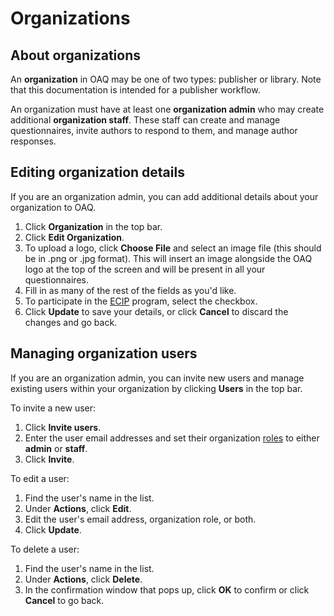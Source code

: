 # Organizations

## About organizations

An **organization** in OAQ may be one of two types: publisher or library. Note that this documentation is intended for a publisher workflow.

An organization must have at least one **organization admin** who may create additional **organization staff**. These staff can create and manage questionnaires, invite authors to respond to them, and manage author responses.

## Editing organization details

If you are an organization admin, you can add additional details about your organization to OAQ.

1. Click **Organization** in the top bar.
2. Click **Edit Organization**.
3. To upload a logo, click **Choose File** and select an image file (this should be in .png or .jpg format). This will insert an image alongside the OAQ logo at the top of the screen and will be present in all your questionnaires.
4. Fill in as many of the rest of the fields as you'd like.
5. To participate in the [ECIP](https://www.loc.gov/publish/cip/about/) program, select the checkbox.
6. Click **Update** to save your details, or click **Cancel** to discard the changes and go back.

## Managing organization users

If you are an organization admin, you can invite new users and manage existing users within your organization by clicking **Users** in the top bar.

To invite a new user:

  1. Click **Invite users**.
  2. Enter the user email addresses and set their organization [roles](/publisher-workflow/articles/account_management#about-account-roles) to either **admin** or **staff**.
  3. Click **Invite**.

To edit a user:

  1. Find the user's name in the list.
  2. Under **Actions**, click **Edit**.
  3. Edit the user's email address,  organization role, or both.
  4. Click **Update**.

To delete a user:

  1. Find the user's name in the list.
  2. Under **Actions**, click **Delete**.
  3. In the confirmation window that pops up, click **OK** to confirm or click **Cancel** to go back.
